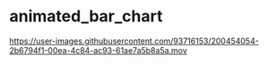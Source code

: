 # animated_bar_chart



https://user-images.githubusercontent.com/93716153/200454054-2b6794f1-00ea-4c84-ac93-61ae7a5b8a5a.mov


